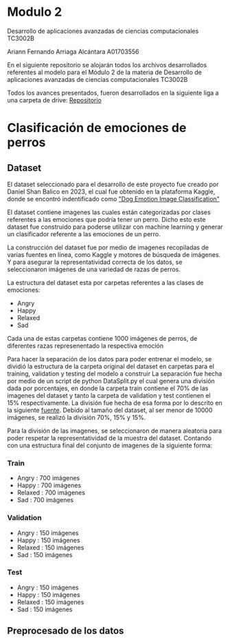 # Modulo 2

Desarrollo de aplicaciones avanzadas de ciencias computacionales TC3002B

Ariann Fernando Arriaga Alcántara A01703556

En el siguiente repositorio se alojarán todos los archivos desarrollados referentes al modelo para el Módulo 2 de la materia de Desarrollo de aplicaciones avanzadas de ciencias computacionales TC3002B

Todos los avances presentados, fueron desarrollados en la siguiente liga a una carpeta de drive: [Repositorio](https://drive.google.com/drive/folders/14AKGu8siQM9iV9aBoJnX9msSJgTD-qDk?usp=sharing)


# Clasificación de emociones de perros

## Dataset
El dataset seleccionado para el desarrollo de este proyecto fue creado por Daniel Shan Balico en 2023, el cual fue obtenido en la plataforma Kaggle, donde se encontró indentificado como ["Dog Emotion Image Classification"](https://www.kaggle.com/datasets/danielshanbalico/dog-emotion/data)


El dataset contiene imagenes las cuales están categorizadas por clases referentes a las emociones que podría tener un perro. Dicho esto este dataset fue construido para poderse utilizar con machine learning y generar un clasificador referente a las emociones de un perro.

La construcción del dataset fue por medio de imagenes recopiladas de varias fuentes en línea, como Kaggle y motores de búsqueda de imágenes. Y para asegurar la representatividad correcta de los datos, se seleccionaron imágenes de una variedad de razas de perros.

La estructura del dataset esta por carpetas referentes a las clases de emociones:
- Angry
- Happy
- Relaxed
- Sad

Cada una de estas carpetas contiene 1000 imágenes de perros, de diferentes razas represenentado la respectiva emoción

Para hacer la separación de los datos para poder entrenar el modelo, se dividió la estructura de la carpeta original del dataset en carpetas para el training, validation y testing del modelo a construir
La separación fue hecha por medio de un script de python DataSplit.py el cual genera una división dada por porcentajes, en donde la carpeta train contiene el 70% de las imagenes del dataset y tanto la carpeta de validation y test contienen el 15% respectivamente. La división fue hecha de esa forma por lo descrito en la siguiente [fuente](https://www.baeldung.com/cs/train-test-datasets-ratio). Debido al tamaño del dataset, al ser menor de 10000 imágenes, se realizó la división 70%, 15% y 15%.

Para la división de las imagenes, se seleccionaron de manera aleatoria para poder respetar la representatividad de la muestra del dataset. 
Contando con una estructura final del conjunto de imagenes de la siguiente forma:

### Train
- Angry : 700 imágenes
- Happy : 700 imágenes
- Relaxed : 700 imágenes
- Sad : 700 imágenes
### Validation
- Angry : 150 imágenes
- Happy : 150 imágenes
- Relaxed : 150 imágenes
- Sad : 150 imágenes
### Test
- Angry : 150 imágenes
- Happy : 150 imágenes
- Relaxed : 150 imágenes
- Sad : 150 imágenes

## Preprocesado de los datos





